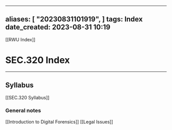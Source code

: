 
---
aliases: [ "20230831101919",  ]
tags: Index
date_created: 2023-08-31 10:19
---
[[RWU Index]]
# SEC.320 Index
---
## Syllabus
[[SEC.320 Syllabus]]
### General notes
[[Introduction to Digital Forensics]]
[[Legal Issues]]

